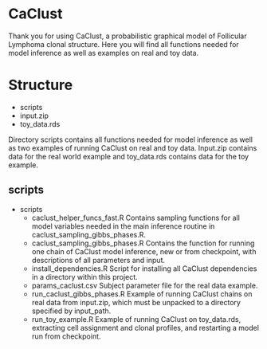 # CaClust 

Thank you for using CaClust, a probabilistic graphical model of Follicular Lymphoma clonal structure. Here you will find all functions needed for model inference as well as examples on real and toy data.

# Structure

- scripts
- input.zip
- toy_data.rds

Directory scripts contains all functions needed for model inference as well as two examples of running CaClust on real and toy data. Input.zip contains data for the real world example and toy_data.rds contains data for the toy example.

## scripts

- scripts
  - caclust_helper_funcs_fast.R
    Contains sampling functions for all model variables needed in the main inference routine in caclust_sampling_gibbs_phases.R.
  - caclust_sampling_gibbs_phases.R
    Contains the function for running one chain of CaClust model inference, new or from checkpoint, with descriptions of all parameters and input.
  - install_dependencies.R
    Script for installing all CaClust dependencies in a directory within this project.
  - params_caclust.csv
    Subject parameter file for the real data example.
  - run_caclust_gibbs_phases.R
    Example of running CaClust chains on real data from input.zip, which must be unpacked to a directory specified by input_path.
  - run_toy_example.R
    Example of running CaClust on toy_data.rds, extracting cell assignment and clonal profiles, and restarting a model run from checkpoint.
